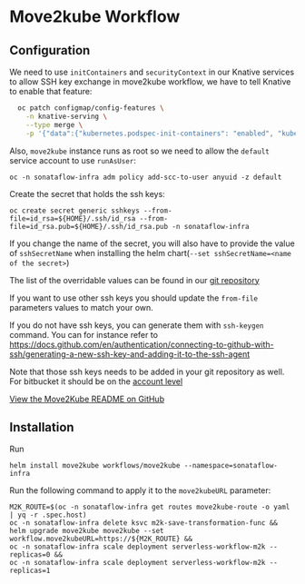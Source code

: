 # Move2kube Workflow

## Configuration

We need to use `initContainers` and `securityContext` in our Knative services to allow SSH key exchange in move2kube workflow, we have to tell Knative to enable that feature:
```bash
  oc patch configmap/config-features \
    -n knative-serving \
    --type merge \
    -p '{"data":{"kubernetes.podspec-init-containers": "enabled", "kubernetes.podspec-securitycontext": "enabled"}}'

```

Also, `move2kube` instance runs as root so we need to allow the `default` service account to use `runAsUser`:
```console
oc -n sonataflow-infra adm policy add-scc-to-user anyuid -z default
```

Create the secret that holds the ssh keys:
```console
oc create secret generic sshkeys --from-file=id_rsa=${HOME}/.ssh/id_rsa --from-file=id_rsa.pub=${HOME}/.ssh/id_rsa.pub -n sonataflow-infra
```
If you change the name of the secret, you will also have to provide the value of `sshSecretName` when installing the helm chart(`--set sshSecretName=<name of the secret>`)

The list of the overridable values can be found in our [git repository](https://github.com/parodos-dev/serverless-workflows-helm/blob/main/charts/workflows/charts/move2kube/values.yaml)

If you want to use other ssh keys you should update the `from-file` parameters values to match your own.

If you do not have ssh keys, you can generate them with `ssh-keygen` command. You can for instance refer to https://docs.github.com/en/authentication/connecting-to-github-with-ssh/generating-a-new-ssh-key-and-adding-it-to-the-ssh-agent 

Note that those ssh keys needs to be added in your git repository as well. For bitbucket it should be on the [account level](https://bitbucket.org/account/settings/ssh-keys/)

[View the Move2Kube README on GitHub](https://github.com/parodos-dev/serverless-workflows-helm/blob/main/charts/workflows/charts/move2kube/README.md)

## Installation

Run 
```console
helm install move2kube workflows/move2kube --namespace=sonataflow-infra
```

Run the following command to apply it to the `move2kubeURL` parameter:
```console
M2K_ROUTE=$(oc -n sonataflow-infra get routes move2kube-route -o yaml | yq -r .spec.host)
oc -n sonataflow-infra delete ksvc m2k-save-transformation-func &&
helm upgrade move2kube move2kube --set workflow.move2kubeURL=https://${M2K_ROUTE} &&
oc -n sonataflow-infra scale deployment serverless-workflow-m2k --replicas=0 &&
oc -n sonataflow-infra scale deployment serverless-workflow-m2k --replicas=1
```
